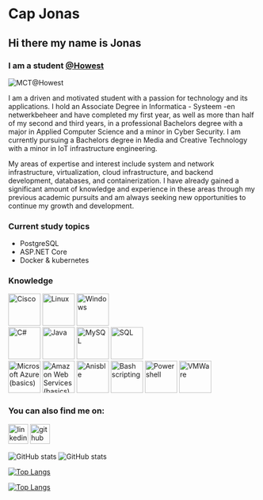 # Cap Jonas
## Hi there my name is Jonas
### I am a student [@Howest](https://www.howest.be/en)

![MCT@Howest](https://media.discordapp.net/attachments/1039106944318836796/1039457443752722452/Howest-logo-mct.png)

I am a driven and motivated student with a passion for technology and its applications. I hold an Associate Degree in Informatica - Systeem -en netwerkbeheer and have completed my first year, as well as more than half of my second and third years, in a professional Bachelors degree with a major in Applied Computer Science and a minor in Cyber Security. I am currently pursuing a Bachelors degree in Media and Creative Technology with a minor in IoT infrastructure engineering.

My areas of expertise and interest include system and network infrastructure, virtualization, cloud infrastructure, and backend development, databases, and containerization. I have already gained a significant amount of knowledge and experience in these areas through my previous academic pursuits and am always seeking new opportunities to continue my growth and development.

### Current study topics
- PostgreSQL
- ASP.NET Core
- Docker & kubernetes
### Knowledge
<div>
<img src='https://cdn.jsdelivr.net/npm/simple-icons@3.0.1/icons/cisco.svg' alt='Cisco' height='65' title='Cisco CLI'>

<img src='https://cdn.jsdelivr.net/npm/simple-icons@3.0.1/icons/linux.svg' alt='Linux' height='65' title='Linux'>
<img src='https://cdn.jsdelivr.net/npm/simple-icons@3.0.1/icons/windows.svg' alt='Windows' height='65' title='Microsoft Windows & Microsoft Windows Server'>

</div>
<div>
  <img src='https://cdn.jsdelivr.net/npm/simple-icons@3.0.1/icons/csharp.svg' alt='C#' height='65' title='C#'>
  <img src='https://cdn.jsdelivr.net/npm/simple-icons@3.0.1/icons/java.svg' alt='Java' height='65' title='Java'>
  <img src='https://cdn.jsdelivr.net/npm/simple-icons@3.0.1/icons/mysql.svg' alt='MySQL' height='65' title='MySQL'>
  <img src='https://cdn.jsdelivr.net/npm/simple-icons@3.0.1/icons/microsoftsqlserver.svg' alt='SQL' height='65' title='MicrosoftSQLServer'>
</div>
<div>
  <img src='https://cdn.jsdelivr.net/npm/simple-icons@3.0.1/icons/microsoftazure.svg' alt='Microsoft Azure (basics)' height='65' title='Microsoft Azure (basics)'>
  <img src='https://cdn.jsdelivr.net/npm/simple-icons@3.0.1/icons/amazonaws.svg' alt='Amazon Web Services (basics)' height='65' title='Amazon Web Services (basics)'>
  <img src='https://cdn.jsdelivr.net/npm/simple-icons@3.0.1/icons/ansible.svg' alt='Anisble' height='65' title='Ansible'>
  <img src='https://cdn.jsdelivr.net/npm/simple-icons@3.0.1/icons/gnubash.svg' alt='Bash scripting' height='65' title='Bash scripting'>
  <img src='https://cdn.jsdelivr.net/npm/simple-icons@3.0.1/icons/powershell.svg' alt='Powershell' height='65' title='Powershell'>
  <img src='https://cdn.jsdelivr.net/npm/simple-icons@3.0.1/icons/vmware.svg' alt='VMWare' height='65' title='VMWare'>
</div>

### You can also find me on:
[<img src='https://cdn.jsdelivr.net/npm/simple-icons@3.0.1/icons/linkedin.svg' alt='linkedin' height='40'>](https://www.linkedin.com/in/jonas-cap/)
[<img src='https://cdn.jsdelivr.net/npm/simple-icons@3.0.1/icons/github.svg' alt='github' height='40'>](https://github.com/jonascap98)  


![GitHub stats](https://github-readme-stats.vercel.app/api?username=JonasCappe&show_icons=true)
![GitHub stats](https://github-readme-stats.vercel.app/api?username=jonascap98&show_icons=true)  


[![Top Langs](https://github-readme-stats.vercel.app/api/top-langs/?username=JonasCappe)](https://github.com/anuraghazra/github-readme-stats)

[![Top Langs](https://github-readme-stats.vercel.app/api/top-langs/?username=jonascap98)](https://github.com/anuraghazra/github-readme-stats)

<!--![GitHub Activity Graph](https://activity-graph.herokuapp.com/graph?username=JonasCappe)-->
